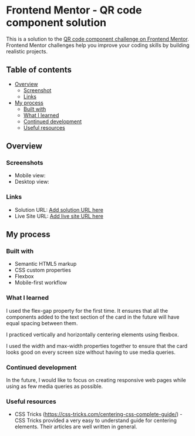 # Frontend Mentor - QR code component solution

This is a solution to the [QR code component challenge on Frontend Mentor](https://www.frontendmentor.io/challenges/qr-code-component-iux_sIO_H). Frontend Mentor challenges help you improve your coding skills by building realistic projects. 

## Table of contents

- [Overview](#overview)
  - [Screenshot](#screenshot)
  - [Links](#links)
- [My process](#my-process)
  - [Built with](#built-with)
  - [What I learned](#what-i-learned)
  - [Continued development](#continued-development)
  - [Useful resources](#useful-resources)


## Overview

### Screenshots

- Mobile view: [](screenshots/screenshot_mobile.png)
- Desktop view: [](screenshots/screenshot_desktop.png)

### Links

- Solution URL: [Add solution URL here](https://your-solution-url.com)
- Live Site URL: [Add live site URL here](https://your-live-site-url.com)


## My process

### Built with

- Semantic HTML5 markup
- CSS custom properties
- Flexbox
- Mobile-first workflow

### What I learned

I used the flex-gap property for the first time. It ensures that all the components added to the text section of the card in the future will have equal spacing between them. 

I practiced vertically and horizontally centering elements using flexbox. 

I used the width and max-width properties together to ensure that the card looks good on every screen size without having to use media queries. 

### Continued development

In the future, I would like to focus on creating responsive web pages while using as few media queries as possible. 

### Useful resources

- CSS Tricks (https://css-tricks.com/centering-css-complete-guide/) - CSS Tricks provided a very easy to understand guide for centering elements. Their articles are well written in general.


